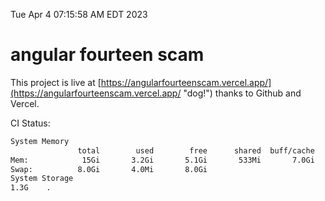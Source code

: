 Tue Apr  4 07:15:58 AM EDT 2023

# angular fourteen scam


This project is live at [https://angularfourteenscam.vercel.app/](https://angularfourteenscam.vercel.app/ "dog!") thanks to Github and Vercel.

CI Status: 

```bash
System Memory
               total        used        free      shared  buff/cache   available
Mem:            15Gi       3.2Gi       5.1Gi       533Mi       7.0Gi        11Gi
Swap:          8.0Gi       4.0Mi       8.0Gi
System Storage
1.3G	.
```
```bash
